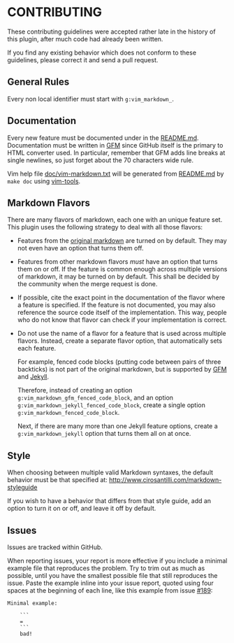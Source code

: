 # CONTRIBUTING

These contributing guidelines were accepted rather late in the history of this plugin, after much code had already been written.

If you find any existing behavior which does not conform to these guidelines, please correct it and send a pull request.

## General Rules

Every non local identifier must start with `g:vim_markdown_`.

## Documentation

Every new feature must be documented under in the [README.md](README.md). Documentation must be written in [GFM](https://help.github.com/articles/github-flavored-markdown) since GitHub itself is the primary to HTML converter used. In particular, remember that GFM adds line breaks at single newlines, so just forget about the 70 characters wide rule.

Vim help file [doc/vim-markdown.txt](doc/vim-markdown.txt) will be generated from [README.md](README.md) by `make doc` using [vim-tools](https://github.com/xolox/vim-tools).

## Markdown Flavors

There are many flavors of markdown, each one with an unique feature set. This plugin uses the following strategy to deal with all those flavors:

- Features from the [original markdown](http://daringfireball.net/projects/markdown/syntax) are turned on by default. They may not even have an option that turns them off.

- Features from other markdown flavors *must* have an option that turns them on or off. If the feature is common enough across multiple versions of markdown, it may be turned on by default. This shall be decided by the community when the merge request is done.

- If possible, cite the exact point in the documentation of the flavor where a feature is specified. If the feature is not documented, you may also reference the source code itself of the implementation. This way, people who do not know that flavor can check if your implementation is correct.

- Do not use the name of a flavor for a feature that is used across multiple flavors. Instead, create a separate flavor option, that automatically sets each feature.

    For example, fenced code blocks (putting code between pairs of three backticks) is not part of the original markdown, but is supported by [GFM](https://help.github.com/articles/github-flavored-markdown#fenced-code-blocks) and [Jekyll](http://jekyllrb.com/docs/configuration/).

    Therefore, instead of creating an option `g:vim_markdown_gfm_fenced_code_block`, and an option `g:vim_markdown_jekyll_fenced_code_block`, create a single option `g:vim_markdown_fenced_code_block`.

    Next, if there are many more than one Jekyll feature options, create a `g:vim_markdown_jekyll` option that turns them all on at once.

## Style

When choosing between multiple valid Markdown syntaxes, the default behavior must be that specified at: <http://www.cirosantilli.com/markdown-styleguide>

If you wish to have a behavior that differs from that style guide, add an option to turn it on or off, and leave it off by default.

## Issues

Issues are tracked within GitHub.

When reporting issues, your report is more effective if you include a minimal example file that reproduces the problem. Try to trim out as much as possible, until you have the smallest possible file that still reproduces the issue. Paste the example inline into your issue report, quoted using four spaces at the beginning of each line, like this example from issue [#189](https://github.com/plasticboy/vim-markdown/issues/189):

```
Minimal example:

    ```
    =
    ```
    bad!
```
